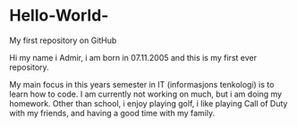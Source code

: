# Hello-World-
My first repository on GitHub

Hi my name i Admir, i am born in 07.11.2005 and this is my first ever repository. 

My main focus in this years semester in IT (informasjons tenkologi) is to learn how to code. I am currently not working on much, but i am doing my homework. Other than school, i enjoy playing golf, i like playing Call of Duty with my friends, and having a good time with my family. 

